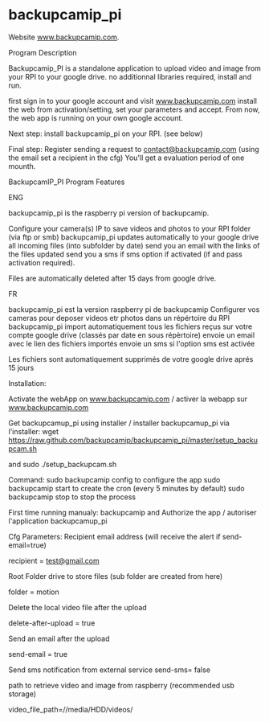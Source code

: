 # backupcamip_pi

Website www.backupcamip.com.

Program Description

Backupcamip_PI is a standalone application to upload video and image from your RPI to your google drive.
no additionnal libraries required, install and run.

first sign in to your google account and visit www.backupcamip.com
install the web from activation/setting, set your parameters and accept.
From now, the web app is running on your own google account.

Next step: install backupcamip_pi on your RPI.
(see below)

Final step: Register sending a request to contact@backupcamip.com (using the email set a recipient in the cfg)
You'll get a evaluation period of one mounth. 

BackupcamIP_PI Program Features

ENG

backupcamip_pi is the raspberry pi version of backupcamip.

Configure your camera(s) IP to save videos and photos to your RPI folder (via ftp or smb)
backupcamip_pi updates automatically to your google drive all incoming files (into subfolder by date)
send you an email with the links of the  files updated
send you a sms if sms option if activated (if and pass activation required).

Files are automatically deleted after 15 days from google drive.

FR

backupcamip_pi est la version raspberry pi de backupcamip
Configurer vos cameras pour deposer videos etr photos dans un répértoire du RPI
backupcamip_pi import automatiquement tous les fichiers reçus sur votre compte google drive (classés par date en sous répèrtoire)
envoie un email avec le lien des fichiers importés
envoie un sms si l'option sms est activée

Les fichiers sont automatiquement supprimés de votre google drive aprés 15 jours

Installation:

Activate the webApp on www.backupcamip.com / activer la webapp sur www.backupcamip.com

Get backupcamup_pi using installer / installer backupcamup_pi via l'installer:
wget https://raw.github.com/backupcamip/backupcamip_pi/master/setup_backupcam.sh

and sudo ./setup_backupcam.sh

Command:
sudo backupcamip config to configure the app
sudo backupcamip start to create the cron (every 5 minutes by default)
sudo backupcamip stop to stop the process

First time running manualy:
backupcamip and 
Authorize the app / autoriser l'application backupcamup_pi

Cfg Parameters:
Recipient email address (will receive the alert if send-email=true)

recipient = test@gmail.com 

Root Folder drive to store files (sub folder are created from here)

folder = motion

Delete the local video file after the upload

delete-after-upload = true

Send an email after the upload

send-email = true

Send sms notification from external service 
send-sms= false

path to retrieve video and image from raspberry (recommended usb storage)

video_file_path=//media/HDD/videos/


